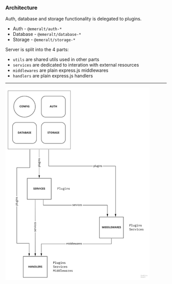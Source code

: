 ### Architecture

Auth, database and storage functionality is delegated to plugins.

- Auth - `@emeralt/auth-*`
- Database - `@emeralt/database-*`
- Storage - `@emeralt/storage-*`

Server is split into the 4 parts:

- `utils` are shared utils used in other parts
- `services` are dedicated to interation with external resources
- `middlewares` are plain express.js middlewares
- `handlers` are plain express.js handlers

---

<img src="./assets/architecture.jpg" height="600px" />
